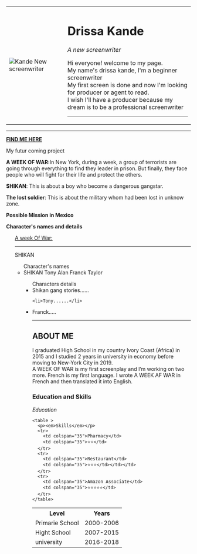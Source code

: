 # <html lang="en" dir="ltr">

<head>
  <meta charset="utf-8">
  <title>kandesfirstweb
  </title>
</head>

<body>
  <table cellspacing=30>
    <tr>
      <td>  <img src="https://static.vecteezy.com/system/resources/thumbnails/003/219/133/small/businessman-pushing-boulder-up-to-hill-and-hard-work-challenge-vector.jpg" alt="Kande New screenwriter">
</td>
      <td><h1>Drissa Kande</h1>
      <p><i>A new screenwriter</i></p>
      <p>Hi everyone! welcome to my page.<br /> My name's drissa kande, I'm a beginner screenwriter<br /> My first screen is done and now I'm looking for producer or agent to read.<br /> I wish I'll have a producer because my dream is to be a professional screenwriter</p>
      <hr sinze= '3' noshade></td>
    </tr>
  </table>
<hr>
  <p><strong><a href="file:///Users/drissakande/Desktop/kandeweb.com/first%20web/Mycontacts.html">FIND ME HERE</a></strong></p>
  <p>My futur coming project</p>
  <p><strong>A WEEK OF WAR:</strong>In New York, during a week, a group of terrorists are going through everything to find they leader in prison. But finally, they face people who will fight for their life and protect the others.</p>
  <p><strong>SHIKAN</strong>: This is about a boy who become a dangerous gangstar.</p>
  <p><strong>The lost soldier</strong>: This is about the military whom had been lost in unknow zone.</p>
  <p><strong>Possible Mission in Mexico</strong></p>
  <p><strong>Character's names and details</strong></p>
  <ul>
      <a href="secondpage.html">A week Of War:</a>
      <hr>
</ul>
  <ul>
    SHIKAN
    <ul>
      Character's names
      <li>SHIKAN
      Tony
    Alan
  Franck
Taylor</li>
<ul>
  Characters details
    <li>Shikan gang stories......</li>

    <li>Tony......</li>
  <li>Franck.....</li>
  <hr>
  <h2>ABOUT ME</h2>
<p>I graduated High School in my country Ivory Coast (Africa) in 2015 and I studied 2 years in university in economy before moving to New-York City in 2019. <br>A WEEK OF WAR is my first screenplay and I’m working on two more. French is my first language. I wrote A WEEK AF WAR in French and then translated it into English.</p>
<h3>Education and Skills</h3>
<p><em>Education</em></p>
<table >
  <tr>
    <th colspan="35">Level</th>
    <th colspan="35">Years</th>

  </tr>
  <tr>
    <td colspan="35">Primarie School</td>
    <td colspan="35">2000-2006</td>
    <tr>
      <td colspan="35">Hight School</td>
      <td colspan="35"> 2007-2015</td>
    </tr>
    <tr>
      <td colspan="35">university</td>
      <td colspan="35">2016-2018</td>

    <table >
      <p><em>Skills</em></p>
      <tr>
        <td colspan="35">Pharmacy</td>
        <td colspan="35">⭐️⭐️</td>
      </tr>
      <tr>
        <td colspan="35">Restaurant</td>
        <td colspan="35">⭐️⭐️⭐️</td></td></td>
      </tr>
      <tr>
        <td colspan="35">Amazon Associate</td>
        <td colspan="35">⭐️⭐️⭐️⭐️⭐️</td>
      </tr>
    </table>



</body>

</html>
